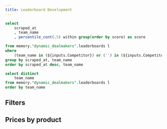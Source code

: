```yaml
---
title: Leaderboard Development
---
```


<!-- aggregated -->
```sql leaderboard
select
	scraped_at 
	, team_name 
	, percentile_cont(.5) within group(order by score) as score

from memory."dynamic_dealmakers".leaderboards l
where 
    (team_name in (${inputs.Competitor}) or ('') in (${inputs.Competitor}))
group by scraped_at, team_name
order by scraped_at desc, team_name
```


<!-- filters -->
```sql competitors
select distinct
    team_name
from memory."dynamic_dealmakers".leaderboards l
order by team_name
```


## Filters 
<Multiselect
    data={competitors}
    name=Competitor
    value=team_name
    label=team_name
    title="Select a Team"
    />


## Prices by product
<LineChart 
    data={leaderboard}
    x=scraped_at
    y=score 
    series=team_name
    type=grouped
/>

<DataTable data={leaderboard} search=true sort=false>
    <Column id="scraped_at" title="scraped_at" fmt="mmmm d, yyyy H:MM:SS AM/PM" />
    <Column id="team_name" title="team_name" />
    <Column id="score" title="score" fmt='#,##0' />
</DataTable>

